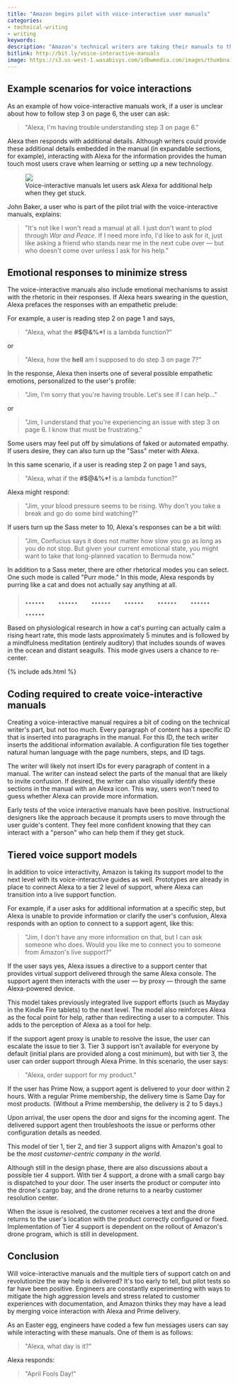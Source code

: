 ```yaml
---
title: "Amazon begins pilot with voice-interactive user manuals"
categories:
- technical-writing
- writing
keywords:
description: "Amazon's technical writers are taking their manuals to the next level using voice-interactive features with Alexa. The guides are still delivered through traditional means (PDF and web), but these guides now include an additional interactive voice enhancement that users can optionally leverage when they get confused or frustrated."
bitlink: http://bit.ly/voice-interactive-manuals
image: https://s3.us-west-1.wasabisys.com/idbwmedia.com/images/thumbnails/aprilfoolsalexapostthumb.png
---
```


## Example scenarios for voice interactions

As an example of how voice-interactive manuals work, if a user is unclear about how to follow step 3 on page 6, the user can ask:

> "Alexa, I'm having trouble understanding step 3 on page 6."

Alexa then responds with additional details. Although writers could provide these additional details embedded in the manual (in expandable sections, for example), interacting with Alexa for the information provides the human touch most users crave when learning or setting up a new technology.

<figure>
<img src="https://s3.us-west-1.wasabisys.com/idbwmedia.com/images/aprilfools-01.png" style="max-width:570px; border: 1px solid #dedede;" />
<figcaption>Voice-interactive manuals let users ask Alexa for additional help when they get stuck.</figcaption></figure>

John Baker, a user who is part of the pilot trial with the voice-interactive manuals, explains:

> "It's not like I won't read a manual at all. I just don't want to plod through *War and Peace*. If I need more info, I'd like to ask for it, just like asking a friend who stands near me in the next cube over &mdash; but who doesn't come over unless I ask for his help."

## Emotional responses to minimize stress

The voice-interactive manuals also include emotional mechanisms to assist with the rhetoric in their responses. If Alexa hears swearing in the question, Alexa prefaces the responses with an empathetic prelude:

For example, a user is reading step 2 on page 1 and says,

> "Alexa, what the <b>#$@&%\*!</b> is a lambda function?"

or

> "Alexa, how the <b>hell</b> am I supposed to do step 3 on page 7?"

In the response, Alexa then inserts one of several possible empathetic emotions, personalized to the user's profile:

> "Jim, I'm sorry that you're having trouble. Let's see if I can help..."

or

> "Jim, I understand that you're experiencing an issue with step 3 on page 6. I know that must be frustrating."

Some users may feel put off by simulations of faked or automated empathy. If users desire, they can also turn up the "Sass" meter with Alexa.

In this same scenario, if a user is reading step 2 on page 1 and says,

> "Alexa, what if the <b>#$@&%\*!</b> is a lambda function?"

Alexa might respond:

> "Jim, your blood pressure seems to be rising. Why don't you take a break and go do some bird watching?"

If users turn up the Sass meter to 10, Alexa's responses can be a bit wild:

> "Jim, Confucius says it does not matter how slow you go as long as you do not stop. But given your current emotional state, you might want to take that long-planned vacation to Bermuda now."

In addition to a Sass meter, there are other rhetorical modes you can select. One such mode is called "Purr mode." In this mode, Alexa responds by purring like a cat and does not actually say anything at all.

> <span style="font-weight: bold; font-size: 22px;">...... &nbsp;&nbsp;&nbsp;&nbsp; ...... &nbsp;&nbsp;&nbsp;&nbsp; ...... &nbsp;&nbsp;&nbsp;&nbsp; ...... &nbsp;&nbsp;&nbsp;&nbsp; ...... &nbsp;&nbsp;&nbsp;&nbsp; ...... &nbsp;&nbsp;&nbsp;&nbsp; ...... </span>

Based on physiological research in how a cat's purring can actually calm a rising heart rate, this mode lasts approximately 5 minutes and is followed by a mindfulness meditation (entirely auditory) that includes sounds of waves in the ocean and distant seagulls. This mode gives users a chance to re-center.

{% include ads.html %}

## Coding required to create voice-interactive manuals

Creating a voice-interactive manual requires a bit of coding on the technical writer's part, but not too much. Every paragraph of content has a specific ID that is inserted into paragraphs in the manual. For this ID, the tech writer inserts the additional information available. A configuration file ties together natural human language with the page numbers, steps, and ID tags.

The writer will likely not insert IDs for every paragraph of content in a manual. The writer can instead select the parts of the manual that are likely to invite confusion. If desired, the writer can also visually identify these sections in the manual with an Alexa icon. This way, users won't need to guess whether Alexa can provide more information.

Early tests of the voice interactive manuals have been positive. Instructional designers like the approach because it prompts users to move through the user guide's content. They feel more confident knowing that they can interact with a "person" who can help them if they get stuck.

## Tiered voice support models

In addition to voice interactivity, Amazon is taking its support model to the next level with its voice-interactive guides as well. Prototypes are already in place to connect Alexa to a tier 2 level of support, where Alexa can transition into a live support function.

For example, if a user asks for additional information at a specific step, but Alexa is unable to provide information or clarify the user's confusion, Alexa responds with an option to connect to a support agent, like this:

> "Jim, I don't have any more information on that, but I can ask someone who does. Would you like me to connect you to someone from Amazon's live support?"

If the user says yes, Alexa issues a directive to a support center that provides virtual support delivered through the same Alexa console. The support agent then interacts with the user &mdash; by proxy &mdash; through the same Alexa-powered device.

This model takes previously integrated live support efforts (such as Mayday in the Kindle Fire tablets) to the next level. The model also reinforces Alexa as the focal point for help, rather than redirecting a user to a computer. This adds to the perception of Alexa as a tool for help.

If the support agent proxy is unable to resolve the issue, the user can escalate the issue to tier 3. Tier 3 support isn't available for everyone by default (initial plans are provided along a cost minimum), but with tier 3, the user can order support through Alexa Prime. In this scenario, the user says:

> "Alexa, order support for my product."

If the user has Prime Now, a support agent is delivered to your door within 2 hours. With a regular Prime membership, the delivery time is Same Day for most products. (Without a Prime membership, the delivery is 2 to 5 days.)

Upon arrival, the user opens the door and signs for the incoming agent. The delivered support agent then troubleshoots the issue or performs other configuration details as needed.

This model of tier 1, tier 2, and tier 3 support aligns with Amazon's goal to be the *most customer-centric company in the world*.

Although still in the design phase, there are also discussions about a possible tier 4 support. With tier 4 support, a drone with a small cargo bay is dispatched to your door. The user inserts the product or computer into the drone's cargo bay, and the drone returns to a nearby customer resolution center.

When the issue is resolved, the customer receives a text and the drone returns to the user's location with the product correctly configured or fixed. Implementation of Tier 4 support is dependent on the rollout of Amazon's drone program, which is still in development.

## Conclusion

Will voice-interactive manuals and the multiple tiers of support catch on and revolutionize the way help is delivered? It's too early to tell, but pilot tests so far have been positive. Engineers are constantly experimenting with ways to mitigate the high aggression levels and stress related to customer experiences with documentation, and Amazon thinks they may have a lead by merging voice interaction with Alexa and Prime delivery.

As an Easter egg, engineers have coded a few fun messages users can say while interacting with these manuals. One of them is as follows:

> "Alexa, what day is it?"

Alexa responds:

> "April Fools Day!"

<p>&nbsp;</p>
